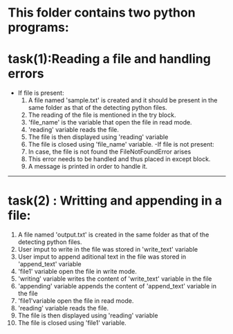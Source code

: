 # This folder contains two python programs:
# task(1):Reading a file and handling errors
- If file is present:
    1. A file named 'sample.txt' is created and it should be present in the same folder as that of the detecting python files.
    2. The reading of the file is mentioned in the try block.
    3. 'file_name' is the variable that open the file in read mode.
    4. 'reading' variable reads the file.
    5. The file is then displayed using 'reading' variable
    6. The file is closed using 'file_name' variable.
  -If file is not present:
    1. In case, the file is not found the FileNotFoundError arises
    2. This error needs to be handled and thus placed in except block.
    3. A message is printed in order to handle it.

---
# task(2) : Writting and appending in a file:
  1. A file named 'output.txt' is created in the same folder as that of the detecting python files.
  2. User imput to write in the file was stored in 'write_text' variable
  3.  User imput to append aditional text in the file was stored in 'append_text' variable
  4.  'file1' variable open the file in write mode.
  5.  'writing' variable writes the content of 'write_text' variable in the file
  6.  'appending' variable appends the content of 'append_text' variable in the file
  7.  'file1'variable open the file in read mode.
  8.  'reading' variable reads the file.
  9.  The file is then displayed using 'reading' variable
  10.  The file is closed using 'file1' variable.
